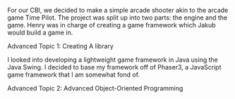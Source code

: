 For our CBl, we decided to make a simple arcade shooter akin to the arcade game Time Pilot.
The project was split up into two parts: the engine and the game. Henry was in charge of
creating a game framework which Jakub would build a game in. 

Advanced Topic 1: Creating A library

I looked into developing a lightweight game framework in Java using the Java Swing.
I decided to base my framework off of Phaser3, a JavaScript game framework that I am
somewhat fond of.

Advanced Topic 2: Advanced Object-Oriented Programming

